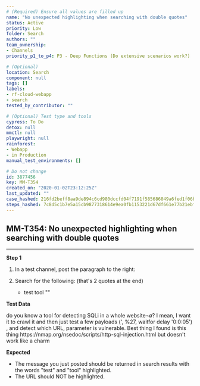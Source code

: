 ```yaml
---
# (Required) Ensure all values are filled up
name: "No unexpected highlighting when searching with double quotes"
status: Active
priority: Low
folder: Search
authors: ""
team_ownership:
- Channels
priority_p1_to_p4: P3 - Deep Functions (Do extensive scenarios work?)

# (Optional)
location: Search
component: null
tags: []
labels:
- rf-cloud-webapp
- search
tested_by_contributor: ""

# (Optional) Test type and tools
cypress: To Do
detox: null
mmctl: null
playwright: null
rainforest:
- Webapp
- in Production
manual_test_environments: []

# Do not change
id: 3877456
key: MM-T354
created_on: "2020-01-02T23:12:25Z"
last_updated: ""
case_hashed: 216fd2beff8aa9de894c6cd980dccfd04f7191f585686049a6fed1f06b4d8bb6c0fe68d8d0354dd0b89cc36b963d7c28
steps_hashed: 7c8d5c1b7e5a15cb9877318614e9ea0fb1153221d67df661e77b21ebf7195510539fa1c0adc1daffb85c4649aeb25f73
---
```


<!-- (Auto-generated) Based on frontmatter's "key" and "name" -->

## MM-T354: No unexpected highlighting when searching with double quotes

---

**Step 1**

1. In a test channel, post the paragraph to the right:

2. Search for the following: (that's 2 quotes at the end)

   - test tool ""

**Test Data**

do you know a tool for detecting SQLi in a whole website¬ø? I mean, I want it to crawl it and then just test a few payloads (', %27, waitfor delay '0:0:05') , and detect which URL, parameter is vulnerable. Best thing I found is this thing https\://nmap.org/nsedoc/scripts/http-sql-injection.html but doesn't work like a charm

**Expected**

- The message you just posted should be returned in search results with the words "test" and "tool" highlighted.
- The URL should NOT be highlighted.
